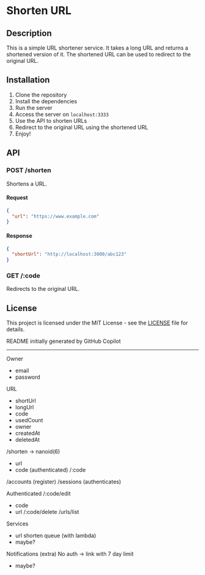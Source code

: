 # Shorten URL

## Description

This is a simple URL shortener service. It takes a long URL and returns a shortened version of it. The shortened URL can be used to redirect to the original URL.

## Installation

1. Clone the repository
2. Install the dependencies
3. Run the server
4. Access the server on `localhost:3333`
5. Use the API to shorten URLs
6. Redirect to the original URL using the shortened URL
7. Enjoy!

## API

### POST /shorten

Shortens a URL.

#### Request

```json
{
  "url": "https://www.example.com"
}
```

#### Response

```json
{
  "shortUrl": "http://localhost:3000/abc123"
}
```

### GET /:code

Redirects to the original URL.

## License

This project is licensed under the MIT License - see the [LICENSE](LICENSE) file for details.

README initially generated by GitHub Copilot

---

Owner
- email
- ⁠password

URL
- shortUrl
- ⁠longUrl
- code
- ⁠usedCount
- ⁠owner
- ⁠createdAt
- ⁠deletedAt

/shorten -> nanoid(6)
- url
- ⁠code (authenticated)
/:code

/accounts (register)
/sessions (authenticates)

Authenticated
/:code/edit
- code
- url
/:code/delete
/urls/list

Services
- url shorten queue (with lambda)
- maybe?

Notifications (extra)
No auth -> link with 7 day limit
- maybe?
